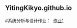 ## YitingKikyo.github.io
#系统分析与设计作业：
  [作业1](https://github.com/YitingKikyo/YitingKikyo.github.io/blob/master/_post/SystemAnalysis/hw1)
